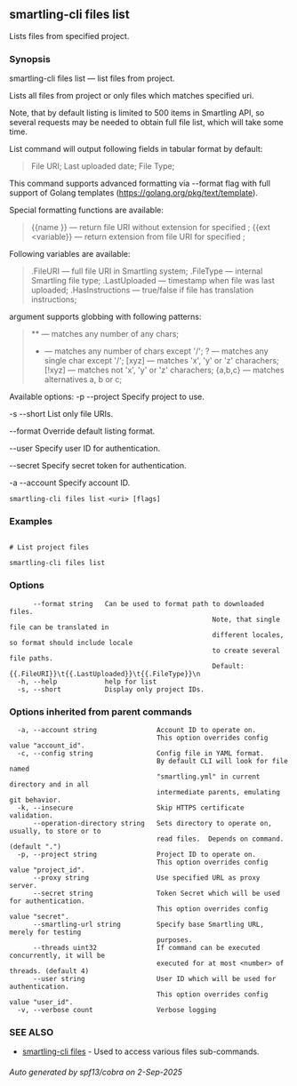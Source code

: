 ## smartling-cli files list

Lists files from specified project.

### Synopsis

smartling-cli files list — list files from project.

Lists all files from project or only files which matches specified uri.

Note, that by default listing is limited to 500 items in Smartling API,
so several requests may be needed to obtain full file list, which will
take some time.

List command will output following fields in tabular format by default:

  > File URI;
  > Last uploaded date;
  > File Type;

This command supports advanced formatting via --format flag with full
support of Golang templates (https://golang.org/pkg/text/template).

Special formatting functions are available:

  > {{name <variable>}} — return file URI without extension for specified
    <variable>;
  > {{ext <variable}} — return extension from file URI for specified <variable>;

Following variables are available:

  > .FileURI — full file URI in Smartling system;
  > .FileType — internal Smartling file type;
  > .LastUploaded — timestamp when file was last uploaded;
  > .HasInstructions — true/false if file has translation instructions;

<uri> argument supports globbing with following patterns:

  > ** — matches any number of any chars;
  > *  — matches any number of chars except '/';
  > ?  — matches any single char except '/';
  > [xyz]   — matches 'x', 'y' or 'z' charachers;
  > [!xyz]  — matches not 'x', 'y' or 'z' charachers;
  > {a,b,c} — matches alternatives a, b or c; </uri>


Available options:
  -p --project <project>
    Specify project to use.

  -s --short
    List only file URIs.

  --format <format>
    Override default listing format.

  --user <user>
    Specify user ID for authentication.

  --secret <secret>
    Specify secret token for authentication.

  -a --account <account>
    Specify account ID.


```
smartling-cli files list <uri> [flags]
```

### Examples

```

# List project files

smartling-cli files list

```

### Options

```
      --format string   Can be used to format path to downloaded files.
                                                   Note, that single file can be translated in
                                                   different locales, so format should include locale
                                                   to create several file paths.
                                                   Default: {{.FileURI}}\t{{.LastUploaded}}\t{{.FileType}}\n
  -h, --help            help for list
  -s, --short           Display only project IDs.
```

### Options inherited from parent commands

```
  -a, --account string               Account ID to operate on.
                                     This option overrides config value "account_id".
  -c, --config string                Config file in YAML format.
                                     By default CLI will look for file named
                                     "smartling.yml" in current directory and in all
                                     intermediate parents, emulating git behavior.
  -k, --insecure                     Skip HTTPS certificate validation.
      --operation-directory string   Sets directory to operate on, usually, to store or to
                                     read files.  Depends on command. (default ".")
  -p, --project string               Project ID to operate on.
                                     This option overrides config value "project_id".
      --proxy string                 Use specified URL as proxy server.
      --secret string                Token Secret which will be used for authentication.
                                     This option overrides config value "secret".
      --smartling-url string         Specify base Smartling URL, merely for testing
                                     purposes.
      --threads uint32               If command can be executed concurrently, it will be
                                     executed for at most <number> of threads. (default 4)
      --user string                  User ID which will be used for authentication.
                                     This option overrides config value "user_id".
  -v, --verbose count                Verbose logging
```

### SEE ALSO

* [smartling-cli files](smartling-cli_files.md)	 - Used to access various files sub-commands.

###### Auto generated by spf13/cobra on 2-Sep-2025
